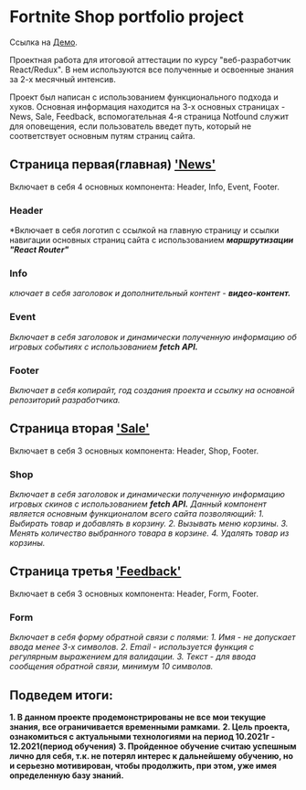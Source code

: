 # Fortnite Shop portfolio project
Ссылка на [Демо](https://egilmanof.github.io/react-fortnite-shop/).

Проектная работа для итоговой аттестации по курсу "веб-разработчик React/Redux".
В нем используются все полученные и освоенные знания за 2-х месячный интенсив.

Проект был написан с использованием функционального подхода и хуков. Основная информация находится на 3-х основных страницах - News, Sale, Feedback, вспомогательная 4-я страница Notfound служит для оповещения, если пользователь введет путь, который не соответствует основным путям страниц сайта. 


## Страница первая(главная) ['News'](https://egilmanof.github.io/react-fortnite-shop/)
Включает в себя 4 основных компонента: Header, Info, Event, Footer.

### Header
*Включает в себя логотип с ссылкой на главную страницу и ссылки навигации основных страниц сайта с использованием ***маршрутизации "React Router"***

### Info
*ключает в себя заголовок и дополнительный контент - **видео-контент.***

### Event
*Включает в себя заголовок и динамически полученную информацию об игровых событиях с использованием **fetch API.***

### Footer
*Включает в себя копирайт, год создания проекта и ссылку на основной репозиторий разработчика.*

## Страница вторая ['Sale'](https://egilmanof.github.io/react-fortnite-shop/sale)
Включает в себя 3 основных компонента: Header, Shop, Footer.

### Shop 

*Включает в себя заголовок и динамически полученную информацию игровых скинов с использованием **fetch API.***
*Данный компонент является основным функционалом всего сайта позволяющий:*
*1. Выбирать товар и добавлять в корзину.*
*2. Вызывать меню корзины.*
*3. Менять количество выбранного товара в корзине.*
*4. Удалять товар из корзины.*

## Страница третья ['Feedback'](https://egilmanof.github.io/react-fortnite-shop/feedbaack)
Включает в себя 3 основных компонента: Header, Form, Footer.

### Form 
*Включает в себя форму обратной связи с полями:* 
*1. Имя - не допускает ввода менее 3-х символов.*
*2. Email - используется функция с регулярным выражением для валидации.*
*3. Текст - для ввода сообщения обратной связи, минимум 10 символов.*


## Подведем итоги:

**1. В данном проекте продемонстрированы не все мои текущие знания, все ограничивается временными рамками.**
**2. Цель проекта, ознакомиться с актуальными технологиями на период 10.2021г - 12.2021(период обучения)**
**3. Пройденное обучение считаю успешным лично для себя, т.к. не потерял интерес к дальнейшему обучению, но и серьезно мотивирован, чтобы продолжить, при этом, уже имея определенную базу знаний.**